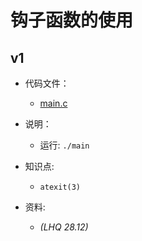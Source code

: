 # 钩子函数的使用

## v1

- 代码文件：
  - [main.c](./v1/main.c)

- 说明：
  - 运行: `./main`

- 知识点:
  - `atexit(3)`

- 资料:
  - _(LHQ 28.12)_
